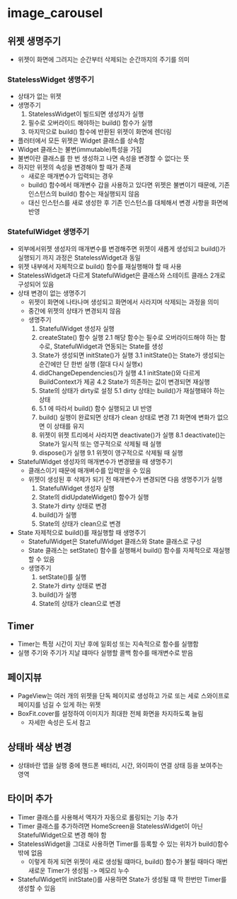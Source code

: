 # image_carousel

## 위젯 생명주기
- 위젯이 화면에 그려지는 순간부터 삭제되는 순간까지의 주기를 의미
### StatelessWidget 생명주기
- 상태가 없는 위젯
- 생명주기
  1. StatelessWidget이 빌드되면 생성자가 실행
  2. 필수로 오버라이드 해야하는 build() 함수가 실행
  3. 마지막으로 build() 함수에 반환된 위젯이 화면에 렌더링
- 플러터에서 모든 위젯은 Widget 클래스를 상속함
- Widget 클래스는 불변(immutable)특성을 가짐
- 불변이란 클래스를 한 번 생성하고 나면 속성을 변경할 수 없다는 뜻
- 하지만 위젯의 속성을 변경해야 할 때가 존재
  - 새로운 매개변수가 입력되는 경우
  - build() 함수에서 매개변수 갑을 사용하고 있다면 위젯은 불변이기 때문에, 기존 인스턴스의 build() 함수는 재실행되지 않음
  - 대신 인스턴스를 새로 생성한 후 기존 인스턴스를 대체해서 변경 사항을 화면에 반영
### StatefulWidget 생명주기
- 외부에서위젯 생성자의 매개변수를 변경해주면 위젯이 새롭게 생성되고 build()가 실행되기 까지 과정은 StatelessWidget과 동일
- 위젯 내부에서 자체적으로 build() 함수를 재실행해야 할 때 사용
- StatelessWidget과 다르게 StatefulWidget은 클래스와 스테이트 클래스 2개로 구성되어 있음
- 상태 변경이 없는 생명주기
  - 위젯이 화면에 나타나며 생성되고 화면에서 사라지며 삭제되는 과정을 의미
  - 중간에 위젯의 상태가 변경되지 않음
  - 생명주기
    1. StatefulWidget 생성자 실행
    2. createState() 함수 실행
       2.1 해당 함수는 필수로 오버라이드해야 하는 함수로, StatefulWidget과 연동되는 State를 생성
    3. State가 생성되면 initState()가 실행
       3.1 initState()는 State가 생성되는 순간에만 단 한번 실행 (절대 다시 실행x)
    4. didChangeDependencies()가 실행
       4.1 initState()와 다르게 BuildContext가 제공
       4.2 State가 의존하는 값이 변경되면 재실행
    5. State의 상태가 dirty로 설정
       5.1 dirty 상태는 build()가 재실행돼야 하는 상태
    6. 5.1 에 따라서 build() 함수 실행되고 UI 반영
    7. build() 실행이 완료되면 상태가 clean 상태로 변경
       7.1 화면에 변화가 없으면 이 상태를 유지
    8. 위젯이 위젯 트리에서 사라지면 deactivate()가 실행
       8.1 deactivate()는 State가 일시적 또는 영구적으로 삭제될 때 실행
    9. dispose()가 실행
        9.1 위젯이 영구적으로 삭제될 때 실행
- StatefulWidget 생성자의 매개변수가 변경됐을 때 생명주기
  - 클래스이기 때문에 매개벼수를 입력받을 수 있음
  - 위젯이 생성된 후 삭제가 되기 전 매개변수가 변경되면 다음 생명주기가 실행
    1. StatefulWidget 생성자 실행
    2. State의 didUpdateWidget() 함수가 실행
    3. State가 dirty 상태로 변경
    4. build()가 실행
    5. State의 상태가 clean으로 변경
- State 자제적으로 build()를 재실행할 때 생명주기
  - StatefulWidget은 StatefulWidget 클래스와 State 클래스로 구성
  - State 클래스는 setState() 함수를 실행해서 build() 함수를 자체적으로 재실행 할 수 있음
  - 생명주기
    1. setState()를 실행
    2. State가 dirty 상태로 변경
    3. build()가 실행
    4. State의 상태가 clean으로 변경

## Timer
- Timer는 특정 시간이 지난 후에 일회성 또는 지속적으로 함수를 실행함
- 실행 주기와 주기가 지날 떄마다 실행할 콜백 함수를 매개변수로 받음

## 페이지뷰
- PageView는 여러 개의 위젯을 단독 페이지로 생성하고 가로 또는 세로 스와이프로 페이지를 넘길 수 있게 하는 위젯
- BoxFit.cover를 설정하여 이미지가 최대한 전체 화면을 차지하도록 늘림
  - 자세한 속성은 도서 참고

## 상태바 색상 변경
- 상태바란 앱을 실행 중에 핸드폰 배터리, 시간, 와이파이 연결 상태 등을 보여주는 영역

## 타이머 추가
- Timer 클래스를 사용해서 액자가 자동으로 롤링되는 기능 추가
- Timer 클래스를 추가하려면 HomeScreen을 StatelessWidget이 아닌 StatefulWidget으로 변경 해야 함
- StatelessWidget을 그대로 사용하면 Timer를 등록할 수 있는 위차가 build()함수밖에 없음
  - 이렇게 하게 되면 위젯이 새로 생성될 떄마다, build() 함수가 불릴 때마다 매번 새로운 Timer가 생성됨 -> 메모리 누수
- StatefulWidget의 initState()를 사용하면 State가 생성될 떄 딱 한번만 Timer를 생성할 수 있음

    

